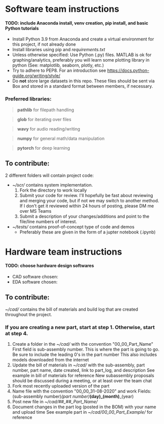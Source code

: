 # Software team instructions

#### TODO: include Anaconda install, venv creation, pip install, and basic Python tutorials
* Install Python 3.9 from Anaconda and create a virtual environment for this project, if not already done
* Install libraries using pip and *requirements.txt*
* Unless otherwise specified: Use Python (.py) files. MATLAB is ok for graphing/analytics, preferably you will learn some plotting library in python (See: matplotlib, seaborn, plotly, etc.)
* Try to adhere to PEP8. For an introduction see https://docs.python-guide.org/writing/style/
* Do **not** store large datasets in this repo. These files should be sent via Box and stored in a standard format between members, if necessary.

### Preferred libraries:
> **pathlib** for filepath handling

> **glob** for iterating over files

> **wavy** for audio reading/writing

> **numpy** for general math/data manipulation

> **pytorch** for deep learning

## To contribute:
2 different folders will contain project code:
* *~/scr/* contains system implementation.
    1. Fork the directory to work locally
    2. Submit your code for review.
        I'll hopefully be fast about reviewing and merging your code, but if not we may switch to another method.
        If I don't get it reviewed within 24 hours of posting, please DM me over MS Teams
    3. Submit a description of your changes/additions and point to the file/line numbers of interest.
* *~/tests/* contains proof-of-concept type of code and demos
    * Preferably these are given in the form of a jupter notebook (.ipynb)

# Hardware team instructions
#### TODO: choose hardware design softwares
* CAD software chosen:
* EDA software chosen:

## To contribute:
*~/cad/* contains the bill of materials and build log that are created throughout the project.
### If you are creating a new part, start at step 1. Otherwise, start at step 4.
1. Create a folder in the *~/cad/* with the convention "00_00_Part_Name"
    First field is sub-assembly number. This is where the part is going to go.
    Be sure to include the leading 0's in the part number
    This also includes models downloaded from the internet
2. Update the bill of materials in *~/cad/* with the sub-assembly, part number, part name, date created, link to part_log, and description
    See example in bill of materials for reference
    New subassembly proposals should be discussed during a meeting, or at least over the team chat
3. Fork most recently uploaded version of the part
4. Name file with the convention "00_00_31-08-2020" and work
    Fields: (sub-assembly number)_(part number)_**(day)_(month)**_(year)
5. Post new file in *~/cad/##_##_Part_Name/*
6. Document changes in the part log (posted in the BOM) with your name and upload time
    See example part in  *~/cad/00_00_Part_Example/* for reference
